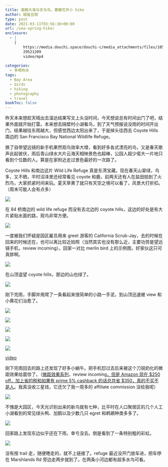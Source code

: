 ```yaml
---
title: 面朝大海与天与鸟，春暖花开小 hike
author: 椒盐豆豉
type: post
date: 2021-03-11T03:56:38+00:00
url: /sea-spring-hike/
enclosure:
  - |
    |
        https://media.douchi.space/douchi-c/media_attachments/files/105/868/825/272/691/599/original/fc148bfdb82ae61f.mp4
        29521209
        video/mp4
        
categories:
  - 多喝热水
tags:
  - Bay Area
  - birds
  - hiking
  - photography
  - travel
bookToc: false
---
```

昨天本来想趁天晴出去溜达结果写文上头没时间，今天想说总有时间出门了吧，结果外面就开始打雷。本来想去隔壁村小湖看鸟，到了天气预报说没雨的时间开出门，结果越往东雨越大，但感觉西边太阳出来了，于是掉头往西去 Coyote Hills 南边的 San Francisco Bay National Wildlife Refuge。

换了自带望远镜的新手机果然观鸟效率大增，看到好多各式漂亮的鸟，又是春天歌声此起彼伏，雨后青山绿水大片云海天相映景色也超棒，公园人超少偌大一片地只看到个位数的人。算是在家附近走过景色最好的一次路了。

Coyote Hills 和南边这片 Wild Life Refuge 真是东湾宝藏。现在春天山翠绿，鸟多，又不晒，平时沼泽里还经常看见 coyote 和鹿，前两天还有人在盐田拍到了火烈鸟，大家抓紧时间来玩。夏天草黄了就只有天空之境可以看了，风景大打折扣。（周末可能人会有点多）

![](https://s3.nl-ams.scw.cloud/mtfront-blog/2021/03/20210310_143525-01-1024x768.jpeg)

在 84 桥南边的 wild life refuge 而没有去北边的 coyote hills，这边的好处是有大片紧贴水面的路，观鸟非常方便。

![](https://s3.nl-ams.scw.cloud/mtfront-blog/2021/03/20210310_142345-01-1024x768.jpeg)

一度被我们怀疑是园区雇员用来 greet 游客的 California Scrub-Jay，去的时候在回来的时候还在，也可以离比较近拍照（当然其实也没有那么近，主要功劳是望远镜手机，review incoming）。回家一对比 merlin bird 上的示例图，好家伙这只可真胖啊。

![](https://s3.nl-ams.scw.cloud/mtfront-blog/2021/03/20210310_141355-01-1024x768.jpeg)

在山顶遥望 coyote hills，那边的山也绿了。

![](https://s3.nl-ams.scw.cloud/mtfront-blog/2021/03/20210310_141021-01-1024x768.jpeg)

刚下完雨，手脚并用爬了一条看起来很简单的小路一手泥，到山顶迅速被 view 和小黄花们治愈了。

![](https://s3.nl-ams.scw.cloud/mtfront-blog/2021/03/20210310_142605-01-1024x768.jpeg)

![](https://s3.nl-ams.scw.cloud/mtfront-blog/2021/03/20210310_142655-01-768x1024.jpeg)

![](https://s3.nl-ams.scw.cloud/mtfront-blog/2021/03/20210310_142851-01-1024x768.jpeg)

![](https://s3.nl-ams.scw.cloud/mtfront-blog/2021/03/20210310_145738-01-1024x768.jpeg)

![](https://s3.nl-ams.scw.cloud/mtfront-blog/2021/03/20210310_150349-01-1024x768.jpeg)

[video](https://media.douchi.space/douchi/media_attachments/files/105/868/825/272/691/599/original/fc148bfdb82ae61f.mp4)

刚下完雨回去的路上还发现了好多小蜗牛。把手机怼过去后来被这个刀锐奶化的微距效果给震惊了。（[微距效果系列](https://t.me/mtfront/1611)，review incoming[，但是 Amazon 现在 $250 off，加上省的税和如果有 prime 5% cashback 的话总共省 $350，真的不买不是人](https://amzn.to/3bUqU7x)。我真没收三星钱，它还欠了我一周多的 affiliate commission 没给我呢）

![](https://s3.nl-ams.scw.cloud/mtfront-blog/2021/03/Screenshot_20210310-182107_Merlin-Bird-ID-615x1024.jpg)

不愧是大园区，今天光识别出来的新鸟就有七种，比平时在人口聚居区的几个人工小湖看到的常见绿头鸭、加鹅以及少数几只 egret 和鹈鹕种类多多了。

![](https://s3.nl-ams.scw.cloud/mtfront-blog/2021/03/20210310_153853-01-1024x768.jpeg)

回家路上发现东边似乎还在下雨，幸亏没去。倒是看到了一条特别粗的彩虹。

![](https://s3.nl-ams.scw.cloud/mtfront-blog/2021/03/Screenshot_20210310-191748_Strava-998x1024.jpg)

没有按 trail 走，随便瞎走的，就不上链接了。refuge 最近没开门放车进，把车停在 Marshlands Rd 旁边走两步就到了。在两条小河边都有超多水鸟可看。

